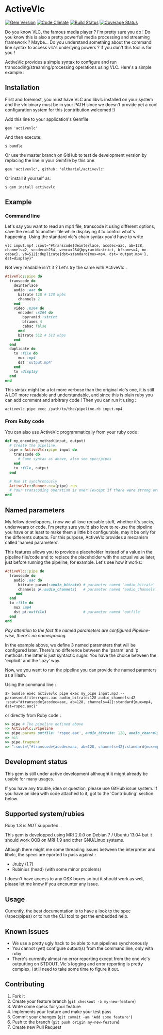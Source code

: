 # ActiveVlc

[![Gem Version](https://badge.fury.io/rb/activevlc.png)](http://badge.fury.io/rb/activevlc)
[![Code Climate](https://codeclimate.com/github/elthariel/activevlc.png)](https://codeclimate.com/github/elthariel/activevlc)
[![Build Status](https://travis-ci.org/elthariel/activevlc.png?branch=master)](https://travis-ci.org/elthariel/activevlc)
  [![Coverage Status](https://coveralls.io/repos/elthariel/activevlc/badge.png?branch=master)](https://coveralls.io/r/elthariel/activevlc?branch=master)

Do you know VLC, the famous media player ? I'm pretty sure you do !
Do you know this is also a pretty powerfull media processing and streaming framework ? Maybe...
Do you understand something about the command line syntax to access vlc's underlying
powers ? If you don't this tool is for you !

ActiveVlc provides a simple syntax to configure and run transcoding/streaming/processing
operations using VLC. Here's a simple example :

## Installation

First and foremost, you must have VLC and libvlc installed on your system and
the vlc binary must be in your PATH since we doesn't provide yet a cool
configuration system for this (contribution welcomed !)

Add this line to your application's Gemfile:

    gem 'activevlc'

And then execute:

    $ bundle

Or use the master branch on GitHub to test de development version by replacing
the line in your Gemfile by this one:

    gem 'activevlc', github: 'elthariel/activevlc'

Or install it yourself as:

    $ gem install activevlc

## Example

### Command line

Let's say you want to read an mp4 file, transcode it using different options, save the result to
another file while displaying it to control what's happening. Using the standard vlc's chain syntax
you'd have to write

    vlc input.mp4 :sout="#transcode{deinterlace, acodec=aac, ab=128, channels=2, vcodec=h264, venc=x264{bpyramid=strict, bframes=4, no-cabac}, vb=512}:duplicate{dst=standard{mux=mp4, dst='output.mp4'}, dst=display}"

Not very readable isn't it ? Let's try the same with ActiveVlc :

```ruby
AtiveVlc::pipe do
  transcode do
    deinterlace
    audio :aac do
      bitrate 128 # 128 kpbs
      channels 2
    end
    video :h264 do
      encoder :x264 do
        bpyramid :strict
        bframes 4
        cabac false
      end
      bitrate 512 # 512 kbps
    end
  end
  duplicate do
    to :file do
      mux :mp4
      dst 'output.mp4'
    end
    to :display
  end
end
```

This sintax might be a lot more verbose than the original vlc's one,
it is still A LOT more readable and understandable, and since this is plain ruby
you can add comment and arbitrary code !
Then you can run it using :

    activevlc pipe exec /path/to/the/pipeline.rb input.mp4

### From Ruby code

You can also use ActiveVlc programmatically from your ruby code :

```ruby
def my_encoding_method(input, output)
  # Create the pipeline.
  pipe = ActiveVlc::pipe input do
    transcode do
      # Same syntax as above, also see spec/pipes
    end
    to :file, output
  end

  # Run it synchronously
  ActiveVlc::Runner.new(pipe).run
  # Your transcoding operation is over (except if there were strong errors)
end
```

## Named parameters

My fellow developpers, i now we all love reusable stuff, whether it's socks,
underwears or code. I'm pretty sure you'd also love to re-use the pipeline you
have or at least to make them a little bit configurable, may it be only for
the differents outputs. For this purpose, ActiveVlc provides a mecanism called
'named parameters'.

This features allows you to provide a placeholder instead of a value in the
pipeline file/code and to replace the placeholder with the actual value later,
just before running the pipeline, for example. Let's see how it works:

```ruby
ActiveVlc::pipe do
  transcode do
    audio :aac do
      bitrate param(:audio_bitrate) # parameter named 'audio_bitrate'
      channels p(:audio_channels)   # parameter named 'audio_channels'
     end
  end
  to :file do
    mux :mp4
    dst p(:outfile)                 # parameter named 'outfile'
  end
end
```

*Pay attention to the fact the named parameters are configured Pipeline-wise, there's no namespacing.*

In the example above, we define 3 named parameters that will be configured
later. There's no difference between the 'param' and 'p' methods: the latter
is just syntactic sugar. You have the choice between the 'explicit' and the
'lazy' way.

Now, we you want to run the pipeline you can provide the named paramters as a
Hash.

Using the command line :

    $> bundle exec activevlc pipe exec my_pipe input.mp3 --params=outfile:rspec.aac audio_bitrate:128 audio_channels:42
    :sout="#transcode{acodec=aac, ab=128, channels=42}:standard{mux=mp4, dst=rspec.aac}"

or directly from Ruby code :

```ruby
>> pipe # The pipeline defined above
=> ActiveVlc::Pipeline
>> pipe.params outfile: 'rspec.aac', audio_bitrate: 128, audio_channels: 42
=> nil
>> pipe.fragment
=> ":sout=\"#transcode{acodec=aac, ab=128, channels=42}:standard{mux=mp4, dst=rspec.aac}\""
```

## Development status

This gem is still under active development
althought it might already be usable for many usages.

If you have any trouble, idea or question, please use GitHub issue
system. If you have an idea with code attached to it, got to the
'Contributing' section below.

## Supported system/rubies

Ruby 1.8 is _NOT_ supported.

This gem is developped using MRI 2.0.0 on Debian 7 / Ubuntu 13.04 but it should work OOB on MRI 1.9 and other GNU/Linux systems.

Altough there might me some threading issues between the interpreter and libvlc, the specs are eported to pass against :
* Jruby (1.7)
* Rubinius (head) (with some minor problems)

I doesn't have access to any OSX boxes so but it should work as well, please let me know if you encounter any issue.

## Usage

Currently, the best documentation is to have a look to the spec (/spec/pipes)
or to run the CLI tool to get the embedded help.

## Known Issues

* We use a pretty ugly hack to be able to run pipelines synchronously
* You cannot (yet) configure output(s) from the command line, only with ruby
* There's currently almost no error reporting except from the one vlc's outputting on STDOUT. Vlc's logging and error reporting is pretty complex, i still need to take some time to figure it out.

## Contributing

1. Fork it
2. Create your feature branch (`git checkout -b my-new-feature`)
3. Write some specs for your feature
4. Implements your feature and make your test pass
5. Commit your changes (`git commit -am 'Add some feature'`)
6. Push to the branch (`git push origin my-new-feature`)
7. Create new Pull Request
